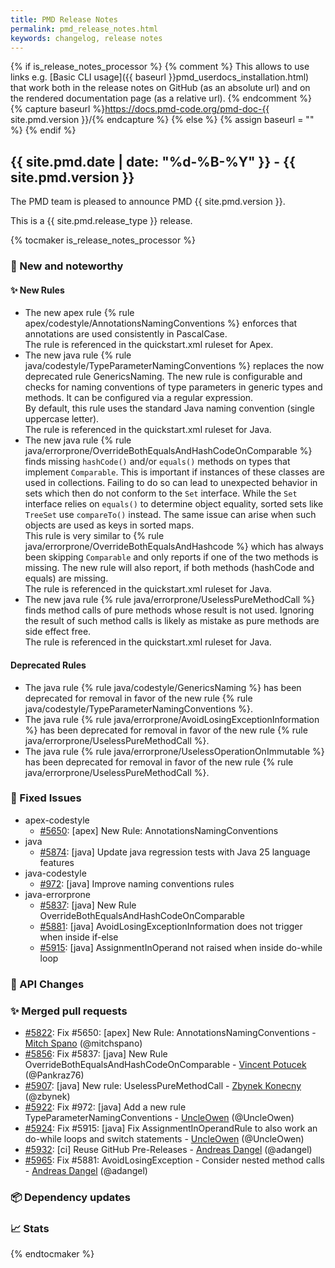 ```yaml
---
title: PMD Release Notes
permalink: pmd_release_notes.html
keywords: changelog, release notes
---
```


{% if is_release_notes_processor %}
{% comment %}
This allows to use links e.g. [Basic CLI usage]({{ baseurl }}pmd_userdocs_installation.html) that work both
in the release notes on GitHub (as an absolute url) and on the rendered documentation page (as a relative url).
{% endcomment %}
{% capture baseurl %}https://docs.pmd-code.org/pmd-doc-{{ site.pmd.version }}/{% endcapture %}
{% else %}
{% assign baseurl = "" %}
{% endif %}

## {{ site.pmd.date | date: "%d-%B-%Y" }} - {{ site.pmd.version }}

The PMD team is pleased to announce PMD {{ site.pmd.version }}.

This is a {{ site.pmd.release_type }} release.

{% tocmaker is_release_notes_processor %}

### 🚀 New and noteworthy

#### ✨ New Rules
* The new apex rule {% rule apex/codestyle/AnnotationsNamingConventions %} enforces that annotations
  are used consistently in PascalCase.  
  The rule is referenced in the quickstart.xml ruleset for Apex.
* The new java rule {% rule java/codestyle/TypeParameterNamingConventions %} replaces the now deprecated rule
  GenericsNaming. The new rule is configurable and checks for naming conventions of type parameters in
  generic types and methods. It can be configured via a regular expression.  
  By default, this rule uses the standard Java naming convention (single uppercase letter).  
  The rule is referenced in the quickstart.xml ruleset for Java.
* The new java rule {% rule java/errorprone/OverrideBothEqualsAndHashCodeOnComparable %} finds missing
  `hashCode()` and/or `equals()` methods on types that implement `Comparable`. This is important if
  instances of these classes are used in collections. Failing to do so can lead to unexpected behavior in sets
  which then do not conform to the `Set` interface. While the `Set` interface relies on
  `equals()` to determine object equality, sorted sets like `TreeSet` use
  `compareTo()` instead. The same issue can arise when such objects are used
  as keys in sorted maps.  
  This rule is very similar to {% rule java/errorprone/OverrideBothEqualsAndHashcode %} which has always been
  skipping `Comparable` and only reports if one of the two methods is missing. The new rule will also report,
  if both methods (hashCode and equals) are missing.  
  The rule is referenced in the quickstart.xml ruleset for Java.
* The new java rule {% rule java/errorprone/UselessPureMethodCall %} finds method calls of pure methods
  whose result is not used. Ignoring the result of such method calls is likely as mistake as pure
  methods are side effect free.  
  The rule is referenced in the quickstart.xml ruleset for Java.

#### Deprecated Rules
* The java rule {% rule java/codestyle/GenericsNaming %} has been deprecated for removal in favor
  of the new rule {% rule java/codestyle/TypeParameterNamingConventions %}.
* The java rule {% rule java/errorprone/AvoidLosingExceptionInformation %} has been deprecated for removal
  in favor of the new rule {% rule java/errorprone/UselessPureMethodCall %}.
* The java rule {% rule java/errorprone/UselessOperationOnImmutable %} has been deprecated for removal
  in favor of the new rule {% rule java/errorprone/UselessPureMethodCall %}.

### 🐛 Fixed Issues
* apex-codestyle
  * [#5650](https://github.com/pmd/pmd/issues/5650): \[apex] New Rule: AnnotationsNamingConventions
* java
  * [#5874](https://github.com/pmd/pmd/issues/5874): \[java] Update java regression tests with Java 25 language features
* java-codestyle
  * [#972](https://github.com/pmd/pmd/issues/972): \[java] Improve naming conventions rules
* java-errorprone
  * [#5837](https://github.com/pmd/pmd/issues/5837): \[java] New Rule OverrideBothEqualsAndHashCodeOnComparable
  * [#5881](https://github.com/pmd/pmd/issues/5881): \[java] AvoidLosingExceptionInformation does not trigger when inside if-else
  * [#5915](https://github.com/pmd/pmd/issues/5915): \[java] AssignmentInOperand not raised when inside do-while loop

### 🚨 API Changes

### ✨ Merged pull requests
<!-- content will be automatically generated, see /do-release.sh -->
* [#5822](https://github.com/pmd/pmd/pull/5822): Fix #5650: \[apex] New Rule: AnnotationsNamingConventions - [Mitch Spano](https://github.com/mitchspano) (@mitchspano)
* [#5856](https://github.com/pmd/pmd/pull/5856): Fix #5837: \[java] New Rule OverrideBothEqualsAndHashCodeOnComparable - [Vincent Potucek](https://github.com/Pankraz76) (@Pankraz76)
* [#5907](https://github.com/pmd/pmd/pull/5907): \[java] New rule: UselessPureMethodCall - [Zbynek Konecny](https://github.com/zbynek) (@zbynek)
* [#5922](https://github.com/pmd/pmd/pull/5922): Fix #972: \[java] Add a new rule TypeParameterNamingConventions - [UncleOwen](https://github.com/UncleOwen) (@UncleOwen)
* [#5924](https://github.com/pmd/pmd/pull/5924): Fix #5915: \[java] Fix AssignmentInOperandRule to also work an do-while loops and switch statements - [UncleOwen](https://github.com/UncleOwen) (@UncleOwen)
* [#5932](https://github.com/pmd/pmd/pull/5932): \[ci] Reuse GitHub Pre-Releases - [Andreas Dangel](https://github.com/adangel) (@adangel)
* [#5965](https://github.com/pmd/pmd/pull/5965): Fix #5881: AvoidLosingException - Consider nested method calls - [Andreas Dangel](https://github.com/adangel) (@adangel)

### 📦 Dependency updates
<!-- content will be automatically generated, see /do-release.sh -->

### 📈 Stats
<!-- content will be automatically generated, see /do-release.sh -->

{% endtocmaker %}

